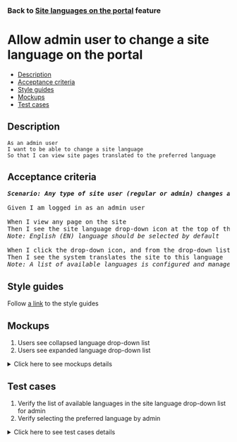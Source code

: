 ### Back to [Site languages on the portal](../../README.md) feature

# Allow admin user to change a site language on the portal

- [Description](#description)
- [Acceptance criteria](#acceptance-criteria)
- [Style guides](#style-guides)
- [Mockups](#mockups)
- [Test cases](#test-cases)

## Description

    As an admin user
    I want to be able to change a site language
    So that I can view site pages translated to the preferred language

## Acceptance criteria

<pre>
<b><i>Scenario: Any type of site user (regular or admin) changes a site language</i></b>

Given I am logged in as an admin user

When I view any page on the site
Then I see the site language drop-down icon at the top of the page that opens a list of available languages
<i>Note: English (EN) language should be selected by default</i>

When I click the drop-down icon, and from the drop-down list select the preferred language
Then I see the system translates the site to this language
<i>Note: A list of available languages is configured and managed by admin via the CMS</i>
</pre>

## Style guides

Follow [a link](https://www.figma.com/proto/0zkkf5WC77OSpvyD6YXpFE/Style-guides?page-id=0%3A1&node-id=19%3A5368&viewport=266%2C48%2C0.54&scaling=min-zoom&starting-point-node-id=19%3A5368) to the style guides

## Mockups

1. Users see collapsed language drop-down list
2. Users see expanded language drop-down list

<details>
  <summary>Click here to see mockups details</summary>

**1. Users see collapsed language drop-down list:**

![Users see collapsed language drop-down list](/sports_hub_portal/desktop_application_features/site_languages/images/collapsed_language_dropdown.png)

**2. Users see expanded language drop-down list:**

![Users see expanded language drop-down list](/sports_hub_portal/desktop_application_features/site_languages/images/expanded_language_dropdown_user_side.png)

</details>

## Test cases

1. Verify the list of available languages in the site language drop-down list for admin
2. Verify selecting the preferred language by admin

<details>
  <summary>Click here to see test cases details</summary>

### **#1. Verify the list of available languages in the site language drop-down list for admin**

|Preconditions|Steps|Expected result
--------------|-----|----------
|- Go to the Sports Hub home page</br>- Admin configures the <b>UA, DE, FR</b> languages to be shown</br>- Log in with admin account|1) Examine the site language drop-down section</br>2) Check the list of available languages in the site language drop-down list|1) The site language drop-down list is located at the top of the page</br>2) The following languages set by admin are available: <b>EN, UA, DE, FR</b> (English language is selected by default)|

### **#2. Verify selecting the preferred language by admin**

|Preconditions|Steps|Expected result
--------------|-----|----------
|- Go to the Sports Hub home page</br>- Admin configures the <b>UA, DE, FR</b> languages to be shown</br>- Log in with admin account|1) Examine the site language drop-down section</br>2) Check the list of available languages in the site language drop-down list</br>3) Select the preferred language|1) The site language drop-down list is located at the top of the page</br>2) The following languages set by admin are available: <b>EN, UA, DE, FR</b></br>3) The site is translated into the preferred language|
</details>
